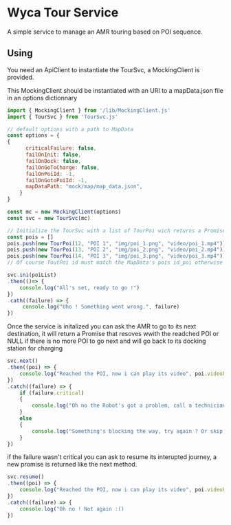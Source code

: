 # Wyca Tour Service

A simple service to manage an AMR touring based on POI sequence.

## Using

You need an ApiClient to instantiate the TourSvc, a MockingClient is provided.

This MockingClient should be instantiated with an URI to a mapData.json file in an options dictionnary

```js
import { MockingClient } from '/lib/MockingClient.js'
import { TourSvc } from 'TourSvc.js'

// default options with a path to MapData
const options = {
{
      criticalFailure: false,
      failOnInit: false,
      failOnDock: false,
      failOnGoToCharge: false,
      failOnPoiId: -1,
      failOnGotoPoiId: -1,
      mapDataPath: "mock/map/map_data.json",
    }
}

const mc = new MockingClient(options)
const svc = new TourSvc(mc)

// Initialize the TourSvc with a list of TourPoi wich returns a Promise once the service is initialized
const pois = []
pois.push(new TourPoi(12, "POI 1", "img/poi_1.png", "video/poi_1.mp4"))
pois.push(new TourPoi(13, "POI 2", "img/poi_2.png", "video/poi_2.mp4"))
pois.push(new TourPoi(14, "POI 3", "img/poi_3.png", "video/poi_3.mp4"))
// Of course ToutPoi id must match the MapData's pois id_poi otherwise it will be rejected

svc.ini(poiList)
.then(()=> {
    console.log("All's set, ready to go !")
})
.cath((failure) => {
     console.log("Uho ! Something went wrong.", failure)
})

```

Once the service is initalized you can ask the AMR to go to its next destination, it will return a Promise that resoves wwith the readched POI or NULL if there is no more POI to go next and will go back to its docking station for charging

```js
svc.next()
.then((poi) => {
    console.log("Reached the POI, now i can play its video", poi.videoPath)
})
.catch((failure) => {
    if (failure.critical)
    {
        console.log("Oh no the Robot's got a problem, call a technician !")
    }
    else
    {
        console.log("Something's blocking the way, try again ? Or skip to next POI?")
    }
})
```
if the failure wasn't critical you can ask to resume its interupted journey, a new promise is returned like the next method.

```js
svc.resume()
.then((poi) => {
    console.log("Reached the POI, now i can play its video", poi.videoPath)
})
.catch((failure) => {
    console.log("Oh no ! Not again :()
})
```